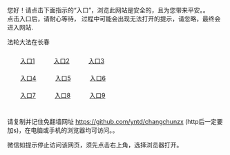 您好！请点击下面指示的“入口”，浏览此网站是安全的，且为您带来平安。。 <br/>
点击入口后，请耐心等待， 过程中可能会出现无法打开的提示，请忽略，最终会进入网站. </br>

法轮大法在长春<br/>
<div style="padding:10px"><a style="margin:20px" target="_blank" href="https://dbk62xro79cc9.cloudfront.net/2Qpsp?omnoiaw" id="ccLink1" rel="nofollow">入口1</a> <a target="_blank" style="margin:20px" href="https://d3l4kk4vtcitqg.cloudfront.net/2Qpsp?rjaspt" id="ccLink2" rel="nofollow">入口2</a> <a style="margin:20px" target="_blank" href="https://d381hbm8dijkz6.cloudfront.net/2Qpsp?jpvppnrz" id="ccLink3" rel="nofollow">入口3</a></div>

<div style="padding:10px" ><a style="margin:20px" target="_blank" href="https://dbk62xro79cc9.cloudfront.net/2Qpsp?omnoiaw" id="ccLink4" rel="nofollow">入口4</a> <a style="margin:20px" href="https://d3l4kk4vtcitqg.cloudfront.net/2Qpsp?rjaspt" target="_blank" id="ccLink5" rel="nofollow">入口5</a> <a style="margin:20px" href="https://d381hbm8dijkz6.cloudfront.net/2Qpsp?jpvppnrz" target="_blank" id="ccLink6" rel="nofollow">入口6</a></div>

<div style="padding:10px"><a style="margin:20px" target="_blank" href="https://dbk62xro79cc9.cloudfront.net/2Qpsp?omnoiaw" id="ccLink7" rel="nofollow">入口7</a> <a style="margin:20px" href="https://d3l4kk4vtcitqg.cloudfront.net/2Qpsp?rjaspt" target="_blank" id="ccLink8" rel="nofollow">入口8</a> <a style="margin:20px" target="_blank" href="https://d381hbm8dijkz6.cloudfront.net/2Qpsp?jpvppnrz" id="ccLink9" rel="nofollow">入口9</a></div>

<br/>



请复制并记住免翻墙网址 https://github.com/yntd/changchunzx (http后一定要加s)，在电脑或手机的浏览器均可访问。。<br/>

微信如提示停止访问该网页，须先点击右上角，选择浏览器打开。
